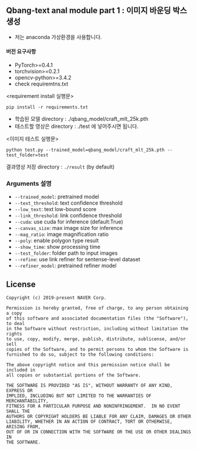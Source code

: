 

## Qbang-text anal module part 1 : 이미지 바운딩 박스 생성

- 저는 anaconda 가상환경을 사용합니다.

#### 버전 요구사항
- PyTorch>=0.4.1
- torchvision>=0.2.1
- opencv-python>=3.4.2
- check requiremtns.txt

<requirement install 실행문>
```
pip install -r requirements.txt
```


* 학습된 모델 directory : ./qbang_model/craft_mlt_25k.pth
* 테스트할 영상은  directory : ./test
  에 넣어주시면 됩니다.
  
<이미지 테스트 실행문>  
``` (with python 3.7)
python test.py --trained_model=qbang_model/craft_mlt_25k.pth --test_folder=test
```

결과영상 저장 directory :  `./result` (by default)

### Arguments 설명 
* `--trained_model`: pretrained model
* `--text_threshold`: text confidence threshold
* `--low_text`: text low-bound score
* `--link_threshold`: link confidence threshold
* `--cuda`: use cuda for inference (default:True)
* `--canvas_size`: max image size for inference
* `--mag_ratio`: image magnification ratio
* `--poly`: enable polygon type result
* `--show_time`: show processing time
* `--test_folder`: folder path to input images
* `--refine`: use link refiner for sentense-level dataset
* `--refiner_model`: pretrained refiner model




## License
```
Copyright (c) 2019-present NAVER Corp.

Permission is hereby granted, free of charge, to any person obtaining a copy
of this software and associated documentation files (the "Software"), to deal
in the Software without restriction, including without limitation the rights
to use, copy, modify, merge, publish, distribute, sublicense, and/or sell
copies of the Software, and to permit persons to whom the Software is
furnished to do so, subject to the following conditions:

The above copyright notice and this permission notice shall be included in
all copies or substantial portions of the Software.

THE SOFTWARE IS PROVIDED "AS IS", WITHOUT WARRANTY OF ANY KIND, EXPRESS OR
IMPLIED, INCLUDING BUT NOT LIMITED TO THE WARRANTIES OF MERCHANTABILITY,
FITNESS FOR A PARTICULAR PURPOSE AND NONINFRINGEMENT.  IN NO EVENT SHALL THE
AUTHORS OR COPYRIGHT HOLDERS BE LIABLE FOR ANY CLAIM, DAMAGES OR OTHER
LIABILITY, WHETHER IN AN ACTION OF CONTRACT, TORT OR OTHERWISE, ARISING FROM,
OUT OF OR IN CONNECTION WITH THE SOFTWARE OR THE USE OR OTHER DEALINGS IN
THE SOFTWARE.
```
